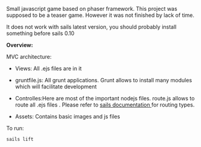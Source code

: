 Small javascript game based on phaser framework. This project was supposed to be a teaser game. However it was not finished by lack of time.

It does not work with sails latest version, you should probably install something before sails 0.10

**Overview:**

MVC architecture:

* Views: All .ejs files are in it

* gruntfile.js: All grunt applications. Grunt allows to install many modules which will facilitate development

* Controlles:Here are most of the important nodejs files. route.js allows to route all .ejs files . Please refer to [sails documentation ](http://www.programwitherik.com/five-tips-when-working-with-routes-on-sails-js/ )for routing types. 

* Assets: Contains basic images and js files


To run:

    sails lift